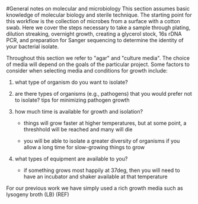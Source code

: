 #General notes on molecular and microbiology
This section assumes basic knowledge of molecular biology and sterile technique. The starting point for this workflow is the collection of microbes from a surface with a cotton swab. Here we cover the steps necessary to take a sample through plating, dilution streaking, overnight growth, creating a glycerol stock, 16s rDNA PCR, and preparation for Sanger sequencing to determine the identity of your bacterial isolate.  

Throughout this section we refer to "agar" and "culture media". The choice of media will depend on the goals of the particular project. Some factors to consider when selecting media and conditions for growth include: 

1. what type of organism do you want to isolate?

2. are there types of organisms (e.g., pathogens) that you would prefer not to isolate?
   tips for minimizing pathogen growth

3. how much time is available for growth and isolation?

   + things will grow faster at higher temperatures, but at some point, a threshhold will be reached and many will die

   + you will be able to isolate a greater diversity of organisms if you allow a long time for slow-growing things to grow
	
4. what types of equipment are available to you?

   + if something grows most happily at 37deg, then you will need to have an incubator and shaker available at that temperature

 For our previous work we have simply used a rich growth media such as lysogeny broth (LB) (REF)
